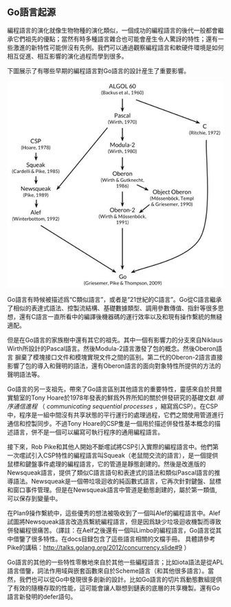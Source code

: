 ## Go語言起源

編程語言的演化就像生物物種的演化類似，一個成功的編程語言的後代一般都會繼承它們祖先的優點；當然有時多種語言雜合也可能會産生令人驚訝的特性；還有一些激進的新特性可能併沒有先例。我們可以通過觀察編程語言和軟硬件環境是如何相互促進、相互影響的演化過程而學到很多。

下圖展示了有哪些早期的編程語言對Go語言的設計産生了重要影響。

![](../images/ch0-01.png)

Go語言有時候被描述爲“C類似語言”，或者是“21世紀的C語言”。Go從C語言繼承了相似的表達式語法、控製流結構、基礎數據類型、調用參數傳值、指針等很多思想，還有C語言一直所看中的編譯後機器碼的運行效率以及和現有操作繫統的無縫適配。

但是在Go語言的家族樹中還有其它的祖先。其中一個有影響力的分支來自Niklaus Wirth所設計的Pascal語言。然後Modula-2語言激發了包的概念。然後Oberon語言 摒棄了模塊接口文件和模塊實現文件之間的區别。第二代的Oberon-2語言直接影響了包的導入和聲明的語法，還有Oberon語言的面向對象特性所提供的方法的聲明語法等。

Go語言的另一支祖先，帶來了Go語言區别其他語言的重要特性，靈感來自於貝爾實驗室的Tony Hoare於1978年發表的鮮爲外界所知的關於併發研究的基礎文獻 *順序通信進程* （ *communicating sequential processes* ，縮寫爲CSP）。在CSP中，程序是一組中間沒有共享狀態的平行運行的處理過程，它們之間使用管道進行通信和控製同步。不過Tony Hoare的CSP隻是一個用於描述併發性基本概念的描述語言，併不是一個可以編寫可執行程序的通用編程語言。

接下來，Rob Pike和其他人開始不斷嚐試將CSP引入實際的編程語言中。他們第一次嚐試引入CSP特性的編程語言叫Squeak（老鼠間交流的語言），是一個提供鼠標和鍵盤事件處理的編程語言，它的管道是靜態創建的。然後是改進版的Newsqueak語言，提供了類似C語言語句和表達式的語法和類似Pascal語言的推導語法。Newsqueak是一個帶垃圾迴收的純函數式語言，它再次針對鍵盤、鼠標和窗口事件管理。但是在Newsqueak語言中管道是動態創建的，屬於第一類值, 可以保存到變量中。

在Plan9操作繫統中，這些優秀的想法被吸收到了一個叫Alef的編程語言中。Alef試圖將Newsqueak語言改造爲繫統編程語言，但是因爲缺少垃圾迴收機製而導致併發編程很痛苦。（譯註：在Aelf之後還有一個叫Limbo的編程語言，Go語言從其中借鑒了很多特性。在docs目録包含了這些語言相關的文檔手冊。 具體請參考Pike的講稿：http://talks.golang.org/2012/concurrency.slide#9 ）

Go語言的其他的一些特性零散地來自於其他一些編程語言；比如iota語法是從APL語言借鑒，詞法作用域與嵌套函數來自於Scheme語言（和其他很多語言）。當然，我們也可以從Go中發現很多創新的設計。比如Go語言的切片爲動態數組提供了有效的隨機存取的性能，這可能會讓人聯想到鏈表的底層的共享機製。還有Go語言新發明的defer語句。
